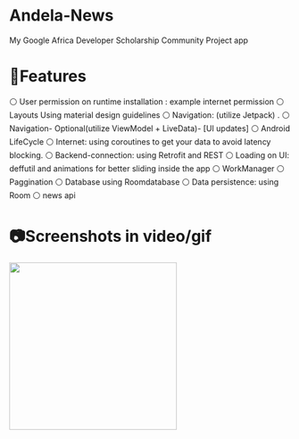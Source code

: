 # Andela-News

My Google Africa Developer Scholarship Community Project app

# 📲Features

⚪️ User permission on runtime installation : example internet permission
⚪️ Layouts Using material design guidelines
⚪️ Navigation: (utilize Jetpack) . 
⚪️ Navigation- Optional(utilize ViewModel + LiveData)- [UI updates] 
⚪️ Android LifeCycle
⚪️ Internet: using coroutines to get your data to avoid latency blocking.
⚪️ Backend-connection: using Retrofit and REST
⚪️ Loading on UI: deffutil and animations for better sliding inside the app 
⚪️ WorkManager
⚪️ Paggination
⚪️ Database using Roomdatabase
⚪️ Data persistence:  using Room 
⚪️ news api

# 📷Screenshots in video/gif 

<a href="url"><img src="https://user-images.githubusercontent.com/75988940/146980352-480f14be-123c-43f2-8201-9b6fa575fca0.gif" align="left" width="300" ></a>

